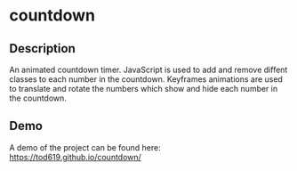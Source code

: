 # countdown

## Description

An animated countdown timer. JavaScript is used to add and remove diffent classes to each number in the countdown. Keyframes animations are used to translate and rotate the numbers which show and hide each number in the countdown.

## Demo

A demo of the project can be found here: https://tod619.github.io/countdown/
